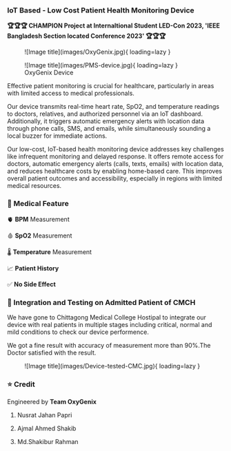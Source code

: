 
### **IoT Based - Low Cost Patient Health Monitoring Device**

**🏆🏆🏆 CHAMPION Project at Internaltional Student LED-Con 2023, 'IEEE Bangladesh Section located Conference 2023' 🏆🏆🏆**

<figure markdown="span">
![Image title](images/OxyGenix.jpg){ loading=lazy }
  <figcaption></figcaption>
</figure>
 
<figure markdown="span">
![Image title](images/PMS-device.jpg){ loading=lazy }
  <figcaption>OxyGenix Device</figcaption>
</figure>
  

Effective patient monitoring is crucial for healthcare, particularly in areas with limited access to medical professionals.

Our device transmits real-time heart rate, SpO2, and temperature readings to doctors, relatives, and authorized personnel via an IoT dashboard. Additionally, it triggers automatic emergency alerts with location data through phone calls, SMS, and emails, while simultaneously sounding a local buzzer for immediate actions.

Our low-cost, IoT-based health monitoring device addresses key challenges like infrequent monitoring and delayed response. It offers remote access for doctors, automatic emergency alerts (calls, texts, emails) with location data, and reduces healthcare costs by enabling home-based care. This improves overall patient outcomes and accessibility, especially in regions with limited medical resources.


### **📌 Medical Feature**

🫀 **BPM** Measurement

🩸 **SpO2** Measurement

🌡️ **Temperature** Measurement

📈 **Patient History**

✅ **No Side Effect**


### **🧩 Integration and Testing on Admitted Patient of CMCH**

We have gone to Chittagong Medical College Hostipal to integrate our device with real patients in multiple stages including critical, normal and mild conditions to check our device performence.

We got a fine result with accuracy of measurement more than 90%.The Doctor satisfied with the result.

<figure markdown="span">
![Image title](images/Device-tested-CMC.jpg){ loading=lazy }
  <figcaption></figcaption>
</figure>


### **⭐ Credit**
Engineered by **Team OxyGenix**

1. Nusrat Jahan Papri

2. Ajmal Ahmed Shakib

3. Md.Shakibur Rahman
